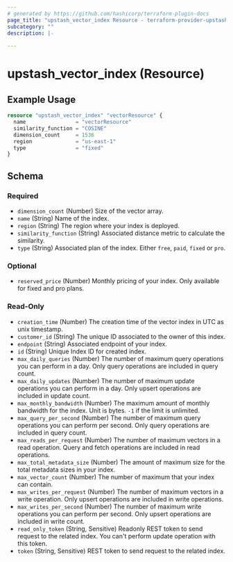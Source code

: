 ```yaml
---
# generated by https://github.com/hashicorp/terraform-plugin-docs
page_title: "upstash_vector_index Resource - terraform-provider-upstash"
subcategory: ""
description: |-
  
---
```


# upstash_vector_index (Resource)



## Example Usage

```terraform
resource "upstash_vector_index" "vectorResource" {
  name                = "vectorResource"
  similarity_function = "COSINE"
  dimension_count     = 1536
  region              = "us-east-1"
  type                = "fixed"
}
```

<!-- schema generated by tfplugindocs -->
## Schema

### Required

- `dimension_count` (Number) Size of the vector array.
- `name` (String) Name of the index.
- `region` (String) The region where your index is deployed.
- `similarity_function` (String) Associated distance metric to calculate the similarity.
- `type` (String) Associated plan of the index. Either `free`, `paid`, `fixed` or `pro`.

### Optional

- `reserved_price` (Number) Monthly pricing of your index. Only available for fixed and pro plans.

### Read-Only

- `creation_time` (Number) The creation time of the vector index in UTC as unix timestamp.
- `customer_id` (String) The unique ID associated to the owner of this index.
- `endpoint` (String) Associated endpoint of your index.
- `id` (String) Unique Index ID for created index.
- `max_daily_queries` (Number) The number of maximum query operations you can perform in a day. Only query operations are included in query count.
- `max_daily_updates` (Number) The number of maximum update operations you can perform in a day. Only upsert operations are included in update count.
- `max_monthly_bandwidth` (Number) The maximum amount of monthly bandwidth for the index. Unit is bytes. `-1` if the limit is unlimited.
- `max_query_per_second` (Number) The number of maximum query operations you can perform per second. Only query operations are included in query count.
- `max_reads_per_request` (Number) The number of maximum vectors in a read operation. Query and fetch operations are included in read operations.
- `max_total_metadata_size` (Number) The amount of maximum size for the total metadata sizes in your index.
- `max_vector_count` (Number) The number of maximum that your index can contain.
- `max_writes_per_request` (Number) The number of maximum vectors in a write operation. Only upsert operations are included in write operations.
- `max_writes_per_second` (Number) The number of maximum write operations you can perform per second. Only upsert operations are included in write count.
- `read_only_token` (String, Sensitive) Readonly REST token to send request to the related index. You can't perform update operation with this token.
- `token` (String, Sensitive) REST token to send request to the related index.
